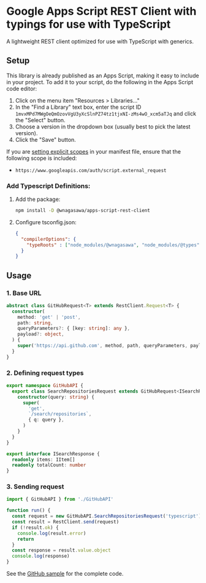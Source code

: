 # Google Apps Script REST Client with typings for use with TypeScript

A lightweight REST client optimized for use with TypeScript with generics.

## Setup

This library is already published as an Apps Script, making it easy to include in your project. To add it to your script, do the following in the Apps Script code editor:

1. Click on the menu item "Resources > Libraries..."
1. In the "Find a Library" text box, enter the script ID `1mvxMPd7MWgOeQmOzovVgU3yXcSlnPZ74tz1tjxNI-zMs4wO_xcm5aTJq` and click the "Select" button.
1. Choose a version in the dropdown box (usually best to pick the latest version).
1. Click the "Save" button.

If you are [setting explicit scopes](https://developers.google.com/apps-script/concepts/scopes#setting_explicit_scopes) in your manifest file, ensure that the following scope is included:

- `https://www.googleapis.com/auth/script.external_request`

### Add Typescript Definitions:

1. Add the package:
    ```sh
    npm install -D @wnagasawa/apps-script-rest-client
    ```
1. Configure tsconfig.json:
    ```json
    {
      "compilerOptions": {
        "typeRoots" : ["node_modules/@wnagasawa", "node_modules/@types"]
      }
    }
    ```

## Usage

### 1. Base URL

```typescript
abstract class GitHubRequest<T> extends RestClient.Request<T> {
  constructor(
    method: 'get' | 'post',
    path: string,
    queryParameters?: { [key: string]: any },
    payload?: object,
  ) {
    super('https://api.github.com', method, path, queryParameters, payload)
  }
}
```

### 2. Defining request types

```typescript
export namespace GitHubAPI {
  export class SearchRepositoriesRequest extends GitHubRequest<ISearchResponse> {
    constructor(query: string) {
      super(
        'get',
        `/search/repositories`,
        { q: query },
      )
    }
  }
}

export interface ISearchResponse {
  readonly items: IItem[]
  readonly totalCount: number
}
```

### 3. Sending request

```typescript
import { GitHubAPI } from './GitHubAPI'

function run() {
  const request = new GitHubAPI.SearchRepositoriesRequest('typescript')
  const result = RestClient.send(request)
  if (!result.ok) {
    console.log(result.error)
    return
  }
  const response = result.value.object
  console.log(response)
}
```

See the [GitHub sample](https://github.com/wata/apps-script-rest-client/tree/master/samples/GitHub) for the complete code.
